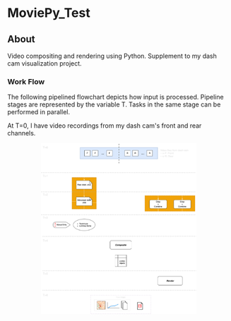 # MoviePy_Test

## About
Video compositing and rendering using Python. Supplement to my dash cam visualization project.

### Work Flow
The following pipelined flowchart depicts how input is processed. Pipeline stages are represented by the variable T. Tasks in the same stage can be performed in parallel.

At T=0, I have video recordings from my dash cam's front and rear channels.

<p align="center">
  <img src="flowchart.png" alt="flowchart" width="70%" height="70%"/>
</p>

